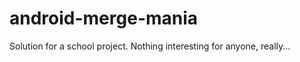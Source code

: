 android-merge-mania
===================

Solution for a school project. Nothing interesting for anyone, really...
